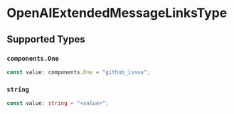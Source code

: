 # OpenAIExtendedMessageLinksType


## Supported Types

### `components.One`

```typescript
const value: components.One = "github_issue";
```

### `string`

```typescript
const value: string = "<value>";
```

